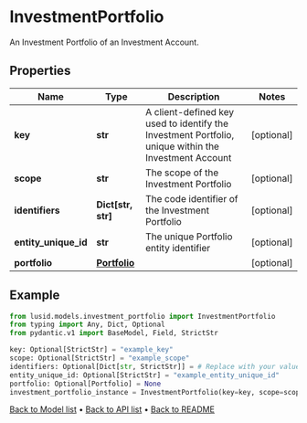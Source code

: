 # InvestmentPortfolio

An Investment Portfolio of an Investment Account.
## Properties
Name | Type | Description | Notes
------------ | ------------- | ------------- | -------------
**key** | **str** | A client-defined key used to identify the Investment Portfolio, unique within the Investment Account | [optional] 
**scope** | **str** | The scope of the Investment Portfolio | [optional] 
**identifiers** | **Dict[str, str]** | The code identifier of the Investment Portfolio | [optional] 
**entity_unique_id** | **str** | The unique Portfolio entity identifier | [optional] 
**portfolio** | [**Portfolio**](Portfolio.md) |  | [optional] 
## Example

```python
from lusid.models.investment_portfolio import InvestmentPortfolio
from typing import Any, Dict, Optional
from pydantic.v1 import BaseModel, Field, StrictStr

key: Optional[StrictStr] = "example_key"
scope: Optional[StrictStr] = "example_scope"
identifiers: Optional[Dict[str, StrictStr]] = # Replace with your value
entity_unique_id: Optional[StrictStr] = "example_entity_unique_id"
portfolio: Optional[Portfolio] = None
investment_portfolio_instance = InvestmentPortfolio(key=key, scope=scope, identifiers=identifiers, entity_unique_id=entity_unique_id, portfolio=portfolio)

```

[Back to Model list](../README.md#documentation-for-models) &#8226; [Back to API list](../README.md#documentation-for-api-endpoints) &#8226; [Back to README](../README.md)

